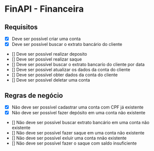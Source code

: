 # FinAPI - Financeira


## Requisitos

- [x] Deve ser possível criar uma conta
- [x] Deve ser possível buscar o extrato bancário do cliente
- [] Deve ser possível realizar deposito
- [] Deve ser possível realizar saque
- [] Deve ser possível buscar o extrato bancarío do cliente por data
- [] Deve ser possível atualizar os dados da conta do cliente
- [] Deve ser possível obter dados da conta do cliente
- [] Deve ser possível deletar uma conta

## Regras de negócio

- [x] Não deve ser possível cadastrar uma conta com CPF já existente
- [x] Não deve ser possível fazer depósito em uma conta não existente
- [] Não deve ser possível buscar extrato bancário em uma conta não existente
- [] Não deve ser possível fazer saque em uma conta não existente
- [] Não deve ser possível exluir uma conta nnão existente
- [] Não deve ser possível fazer o saque com saldo insuficiente
